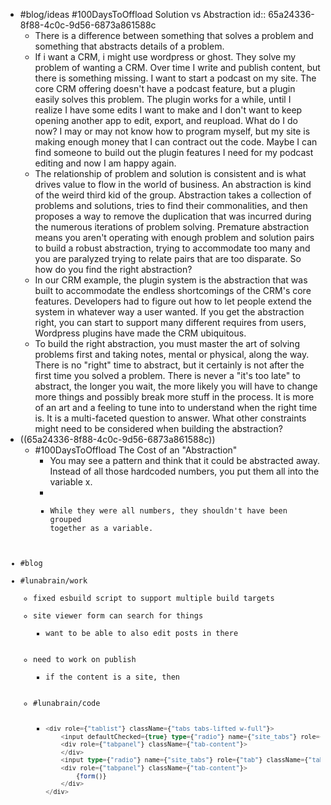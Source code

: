 - #blog/ideas #100DaysToOffload Solution vs Abstraction
  id:: 65a24336-8f88-4c0c-9d56-6873a861588c
	- There is a difference between something that solves a problem and something that abstracts details of a problem.
	- If i want a CRM, i might use wordpress or ghost. They solve my problem of wanting a CRM. Over time I write and publish content, but there is something missing. I want to start a podcast on my site. The core CRM offering doesn't have a podcast feature, but a plugin easily solves this problem. The plugin works for a while, until I realize I have some edits I want to make and I don't want to keep opening another app to edit, export, and reupload. What do I do now? I may or may not know how to program myself, but my site is making enough money that I can contract out the code. Maybe I can find someone to build out the plugin features I need for my podcast editing and now I am happy again.
	- The relationship of problem and solution is consistent and is what drives value to flow in the world of business. An abstraction is kind of the weird third kid of the group. Abstraction takes a collection of problems and solutions, tries to find their commonalities, and then proposes a way to remove the duplication that was incurred during the numerous iterations of problem solving. Premature abstraction means you aren't operating with enough problem and solution pairs to build a robust abstraction, trying to accommodate too many and you are paralyzed trying to relate pairs that are too disparate. So how do you find the right abstraction?
	- In our CRM example, the plugin system is the abstraction that was built to accommodate the endless shortcomings of the CRM's core features. Developers had to figure out how to let people extend the system in whatever way a user wanted. If you get the abstraction right, you can start to support many different requires from users, Wordpress plugins have made the CRM ubiquitous.
	- To build the right abstraction, you must master the art of solving problems first and taking notes, mental or physical, along the way. There is no "right" time to abstract, but it certainly is not after the first time you solved a problem. There is never a "it's too late" to abstract, the longer you wait, the more likely you will have to change more things and possibly break more stuff in the process. It is more of an art and a feeling to tune into to understand when the right time is. It is a multi-faceted question to answer. What other constraints might need to be considered when building the abstraction?
- ((65a24336-8f88-4c0c-9d56-6873a861588c))
	- #100DaysToOffload The Cost of an "Abstraction"
		- You may see a pattern and think that it could be abstracted away. Instead of all those hardcoded numbers, you put them all into the variable x.
		- <code example>
		- While they were all numbers, they shouldn't have been grouped together as a variable.
- #blog
- #lunabrain/work
	- fixed esbuild script to support multiple build targets
	- site viewer form can search for things
		- want to be able to also edit posts in there
	- need to work on publish
		- if the content is a site, then
	- #lunabrain/code
		- ```typescript
		  <div role={"tablist"} className={"tabs tabs-lifted w-full"}>
		      <input defaultChecked={true} type={"radio"} name={"site_tabs"} role={"tab"} className={"tab"} aria-label={"posts"} />
		      <div role={"tabpanel"} className={"tab-content"}>
		      </div>
		      <input type={"radio"} name={"site_tabs"} role={"tab"} className={"tab"} aria-label={"config"} />
		      <div role={"tabpanel"} className={"tab-content"}>
		          {form()}
		      </div>
		  </div>
		  ```